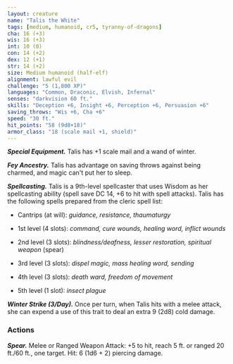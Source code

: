 ```yaml
---
layout: creature
name: "Talis the White"
tags: [medium, humanoid, cr5, tyranny-of-dragons]
cha: 16 (+3)
wis: 16 (+3)
int: 10 (0)
con: 14 (+2)
dex: 12 (+1)
str: 14 (+2)
size: Medium humanoid (half-elf)
alignment: lawful evil
challenge: "5 (1,800 XP)"
languages: "Common, Draconic, Elvish, Infernal"
senses: "darkvision 60 ft."
skills: "Deception +6, Insight +6, Perception +6, Persuasion +6"
saving_throws: "Wis +6, Cha +6"
speed: "30 ft."
hit_points: "58 (9d8+18)"
armor_class: "18 (scale mail +1, shield)"
---
```


***Special Equipment.*** Talis has +1 scale mail and a wand of winter.

***Fey Ancestry.*** Talis has advantage on saving throws against being charmed, and magic can't put her to sleep.

***Spellcasting.*** Talis is a 9th-level spellcaster that uses Wisdom as her spellcasting ability (spell save DC 14, +6 to hit with spell attacks). Talis has the following spells prepared from the cleric spell list:

* Cantrips (at will): <i>guidance, resistance, thaumaturgy</i>

* 1st level (4 slots): <i>command, cure wounds, healing word, inflict wounds</i>

* 2nd level (3 slots): <i>blindness/deafness, lesser restoration, spiritual weapon </i>(spear)

* 3rd level (3 slots): <i>dispel magic, mass healing word, sending</i>

* 4th level (3 slots): <i>death ward, freedom of movement</i>

* 5th level (1 slot): <i>insect plague</i>

***Winter Strike (3/Day).*** Once per turn, when Talis hits with a melee attack, she can expend a use of this trait to deal an extra 9 (2d8) cold damage.

### Actions

***Spear.*** Melee or Ranged Weapon Attack: +5 to hit, reach 5 ft. or ranged 20 ft./60 ft., one target. Hit: 6 (1d6 + 2) piercing damage.
